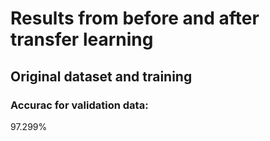 # Results from before and after transfer learning
## Original dataset and training
### Accurac for validation data:
97.299%